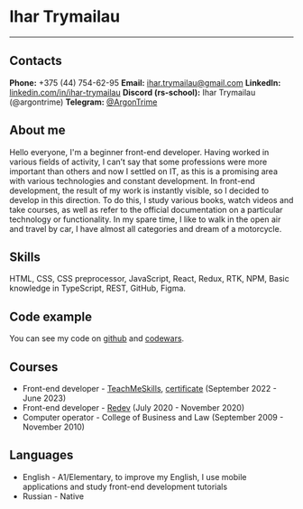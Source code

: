 # Ihar Trymailau

---

## Contacts

**Phone:** +375 (44) 754-62-95
**Email:** ihar.trymailau@gmail.com
**LinkedIn:** [linkedin.com/in/ihar-trymailau](https://www.linkedin.com/in/ihar-trymailau/)
**Discord (rs-school):** Ihar Trymailau (@argontrime)
**Telegram:** [@ArgonTrime](https://t.me/ArgonTrime)

## About me

Hello everyone, I'm a beginner front-end developer. Having worked in various fields of activity, I can’t say that some professions were more important than others and now I settled on IT, as this is a promising area with various technologies and constant development. In front-end development, the result of my work is instantly visible, so I decided to develop in this direction. To do this, I study various books, watch videos and take courses, as well as refer to the official documentation on a particular technology or functionality. In my spare time, I like to walk in the open air and travel by car, I have almost all categories and dream of a motorcycle.

## Skills

HTML, CSS, CSS preprocessor, JavaScript, React, Redux, RTK, NPM, Basic knowledge in TypeScript, REST, GitHub, Figma.

## Code example

You can see my code on [github](https://github.com/ArgonTrime) and [codewars](https://www.codewars.com/users/ArgonTrime).

## Courses

- Front-end developer - [TeachMeSkills](https://teachmeskills.by/), [certificate](https://drive.google.com/file/d/14c6NfcTuW8i6DSmogRiEMwKnD6l5papn/view?usp=drive_link) (September 2022 - June 2023)
- Front-end developer - [Redev](https://www.instagram.com/redev_courses/?hl=ru) (July 2020 - November 2020)
- Computer operator - College of Business and Law (September 2009 - November 2010)

## Languages

- English - A1/Elementary, to improve my English, I use mobile applications and study front-end development tutorials
- Russian - Native

